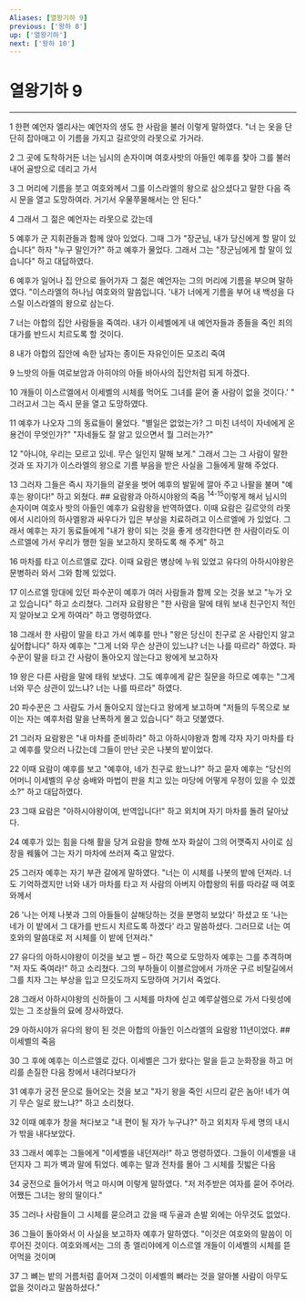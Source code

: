 ```yaml
---
Aliases: [열왕기하 9]
previous: ['왕하 8']
up: ['열왕기하']
next: ['왕하 10']
---
```

# 열왕기하 9

***


1 한편 예언자 엘리사는 예언자의 생도 한 사람을 불러 이렇게 말하였다. "너 는 옷을 단단히 잡아매고 이 기름을 가지고 길르앗의 라못으로 가거라. 

2 그 곳에 도착하거든 너는 님시의 손자이며 여호사밧의 아들인 예후를 찾아 그를 불러내어 골방으로 데리고 가서 

3 그 머리에 기름을 붓고 여호와께서 그를 이스라엘의 왕으로 삼으셨다고 말한 다음 즉시 문을 열고 도망하여라. 거기서 우물쭈물해서는 안 된다." 

4 그래서 그 젊은 예언자는 라못으로 갔는데 

5 예후가 군 지휘관들과 함께 앉아 있었다. 그때 그가 "장군님, 내가 당신에게 할 말이 있습니다" 하자 "누구 말인가?" 하고 예후가 물었다. 그래서 그는 "장군님에게 할 말이 있습니다" 하고 대답하였다. 

6 예후가 일어나 집 안으로 들어가자 그 젊은 예언자는 그의 머리에 기름을 부으며 말하였다. "이스라엘의 하나님 여호와의 말씀입니다. '내가 너에게 기름을 부어 내 백성을 다스릴 이스라엘의 왕으로 삼는다. 

7 너는 아합의 집안 사람들을 죽여라. 내가 이세벨에게 내 예언자들과 종들을 죽인 죄의 대가를 반드시 치르도록 할 것이다. 

8 내가 아합의 집안에 속한 남자는 종이든 자유인이든 모조리 죽여 

9 느밧의 아들 여로보암과 아히야의 아들 바아사의 집안처럼 되게 하겠다. 

10 개들이 이스르엘에서 이세벨의 시체를 먹어도 그녀를 묻어 줄 사람이 없을 것이다.' " 그러고서 그는 즉시 문을 열고 도망하였다. 

11 예후가 나오자 그의 동료들이 물었다. "별일은 없었는가? 그 미친 녀석이 자네에게 온 용건이 무엇인가?" "자네들도 잘 알고 있으면서 뭘 그러는가?" 

12 "아니야, 우리는 모르고 있네. 무슨 일인지 말해 보게." 그래서 그는 그 사람이 말한 것과 또 자기가 이스라엘의 왕으로 기름 부음을 받은 사실을 그들에게 말해 주었다. 

13 그러자 그들은 즉시 자기들의 겉옷을 벗어 예후의 발밑에 깔아 주고 나팔을 불며 "예후는 왕이다!" 하고 외쳤다. ## 요람왕과 아하시야왕의 죽음 <sup class="versenum">14-15</sup>이렇게 해서 님시의 손자이며 여호사 밧의 아들인 예후가 요람왕을 반역하였다. 이때 요람은 길르앗의 라못에서 시리아의 하사엘왕과 싸우다가 입은 부상을 치료하려고 이스르엘에 가 있었다. 그래서 예후는 자기 동료들에게 "내가 왕이 되는 것을 좋게 생각한다면 한 사람이라도 이스르엘에 가서 우리가 행한 일을 보고하지 못하도록 해 주게" 하고 

16 마차를 타고 이스르엘로 갔다. 이때 요람은 병상에 누워 있었고 유다의 아하시야왕은 문병하러 와서 그와 함께 있었다. 

17 이스르엘 망대에 있던 파수꾼이 예후가 여러 사람들과 함께 오는 것을 보고 "누가 오고 있습니다" 하고 소리쳤다. 그러자 요람왕은 "한 사람을 말에 태워 보내 친구인지 적인지 알아보고 오게 하여라" 하고 명령하였다. 

18 그래서 한 사람이 말을 타고 가서 예후를 만나 "왕은 당신이 친구로 온 사람인지 알고 싶어합니다" 하자 예후는 "그게 너와 무슨 상관이 있느냐? 너는 나를 따르라" 하였다. 파수꾼이 말을 타고 간 사람이 돌아오지 않는다고 왕에게 보고하자 

19 왕은 다른 사람을 말에 태워 보냈다. 그도 예후에게 같은 질문을 하므로 예후는 "그게 너와 무슨 상관이 있느냐? 너는 나를 따르라" 하였다. 

20 파수꾼은 그 사람도 가서 돌아오지 않는다고 왕에게 보고하며 "저들의 두목으로 보이는 자는 예후처럼 말을 난폭하게 몰고 있습니다" 하고 덧붙였다. 

21 그러자 요람왕은 "내 마차를 준비하라" 하고 아하시야왕과 함께 각자 자기 마차를 타고 예후를 맞으러 나갔는데 그들이 만난 곳은 나봇의 밭이었다. 

22 이때 요람이 예후를 보고 "예후야, 네가 친구로 왔느냐?" 하고 묻자 예후는 "당신의 어머니 이세벨의 우상 숭배와 마법이 판을 치고 있는 마당에 어떻게 우정이 있을 수 있겠소?" 하고 대답하였다. 

23 그때 요람은 "아하시야왕이여, 반역입니다!" 하고 외치며 자기 마차를 돌려 달아났다. 

24 예후가 있는 힘을 다해 활을 당겨 요람을 향해 쏘자 화살이 그의 어깻죽지 사이로 심장을 꿰뚫어 그는 자기 마차에 쓰러져 죽고 말았다. 

25 그러자 예후는 자기 부관 갈에게 말하였다. "너는 이 시체를 나봇의 밭에 던져라. 너도 기억하겠지만 너와 내가 마차를 타고 저 사람의 아버지 아합왕의 뒤를 따라갈 때 여호와께서 

26 '나는 어제 나봇과 그의 아들들이 살해당하는 것을 분명히 보았다' 하셨고 또 '나는 네가 이 밭에서 그 대가를 반드시 치르도록 하겠다' 라고 말씀하셨다. 그러므로 너는 여호와의 말씀대로 저 시체를 이 밭에 던져라." 

27 유다의 아하시야왕이 이것을 보고 벧 – 하간 쪽으로 도망하자 예후는 그를 추격하며 "저 자도 죽여라!" 하고 소리쳤다. 그의 부하들이 이블르암에서 가까운 구르 비탈길에서 그를 치자 그는 부상을 입고 므깃도까지 도망하여 거기서 죽었다. 

28 그래서 아하시야왕의 신하들이 그 시체를 마차에 싣고 예루살렘으로 가서 다윗성에 있는 그 조상들의 묘에 장사하였다. 

29 아하시야가 유다의 왕이 된 것은 아합의 아들인 이스라엘의 요람왕 11년이었다. ## 이세벨의 죽음 

30 그 후에 예후는 이스르엘로 갔다. 이세벨은 그가 왔다는 말을 듣고 눈화장을 하고 머리를 손질한 다음 창에서 내려다보다가 

31 예후가 궁전 문으로 들어오는 것을 보고 "자기 왕을 죽인 시므리 같은 놈아! 네가 여기 무슨 일로 왔느냐?" 하고 소리쳤다. 

32 이때 예후가 창을 쳐다보고 "내 편이 될 자가 누구냐?" 하고 외치자 두세 명의 내시가 밖을 내다보았다. 

33 그래서 예후는 그들에게 "이세벨을 내던져라!" 하고 명령하였다. 그들이 이세벨을 내던지자 그 피가 벽과 말에 튀었다. 예후는 말과 전차를 몰아 그 시체를 짓밟은 다음 

34 궁전으로 들어가서 먹고 마시며 이렇게 말하였다. "저 저주받은 여자를 묻어 주어라. 어쨌든 그녀는 왕의 딸이다." 

35 그러나 사람들이 그 시체를 묻으려고 갔을 때 두골과 손발 외에는 아무것도 없었다. 

36 그들이 돌아와서 이 사실을 보고하자 예후가 말하였다. "이것은 여호와의 말씀이 이루어진 것이다. 여호와께서는 그의 종 엘리야에게 이스르엘 개들이 이세벨의 시체를 뜯어먹을 것이며 

37 그 뼈는 밭의 거름처럼 흩어져 그것이 이세벨의 뼈라는 것을 알아볼 사람이 아무도 없을 것이라고 말씀하셨다."
